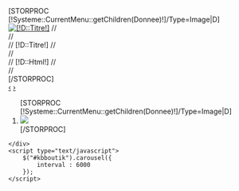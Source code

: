 <section id="slideshow" class="hidden-phone">
	<div id="kbboutik"  class="carousel slid leobttslider hidden-phone">
		<div class="carousel-inner">
			[STORPROC [!Systeme::CurrentMenu::getChildren(Donnee)!]/Type=Image|D]
			<div class="item [IF [!Pos!]=1]active[/IF]">
				<a href="#"><img src="/[!D::Lien!].mini.1600x400.jpg" alt="[!D::Titre!]" /></a>
//				<div class="slide-info hidden-tablet">
//					<div class="slide-title">
//						[!D::Titre!]
//					</div>
//					<div class="slide-description">
//						[!D::Html!]
//					</div>
//				</div>
			</div>
			[/STORPROC]
		</div>
		<div class="carousel-thumb">
			<div class="carousel-button">
				<a class="carousel-control left" href="#kbboutik" data-slide="next">&lsaquo;</a>
				<a class="carousel-control right" href="#kbboutik" data-slide="prev">&rsaquo;</a>
			</div>
			<ol class="carousel-indicators thumb-indicators hidden-phone">
				[STORPROC [!Systeme::CurrentMenu::getChildren(Donnee)!]/Type=Image|D]
				<li data-target="#kbboutik" data-slide-to="[!Key!]" class=" [IF [!Pos!]=1]active[/IF]">
					<img src="/[!D::Lien!].mini.100x50.jpg"/>
				</li>
				[/STORPROC]
			</ol>
		</div>

	</div>
	<script type="text/javascript">
		$("#kbboutik").carousel({
			interval : 6000
		});
	</script>
</section>